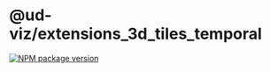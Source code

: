 # @ud-viz/extensions_3d_tiles_temporal

[![NPM package version](https://badgen.net/npm/v/@ud-viz/extensions_3d_tiles_temporal)](https://npmjs.com/package/@ud-viz/extensions_3d_tiles_temporal)
